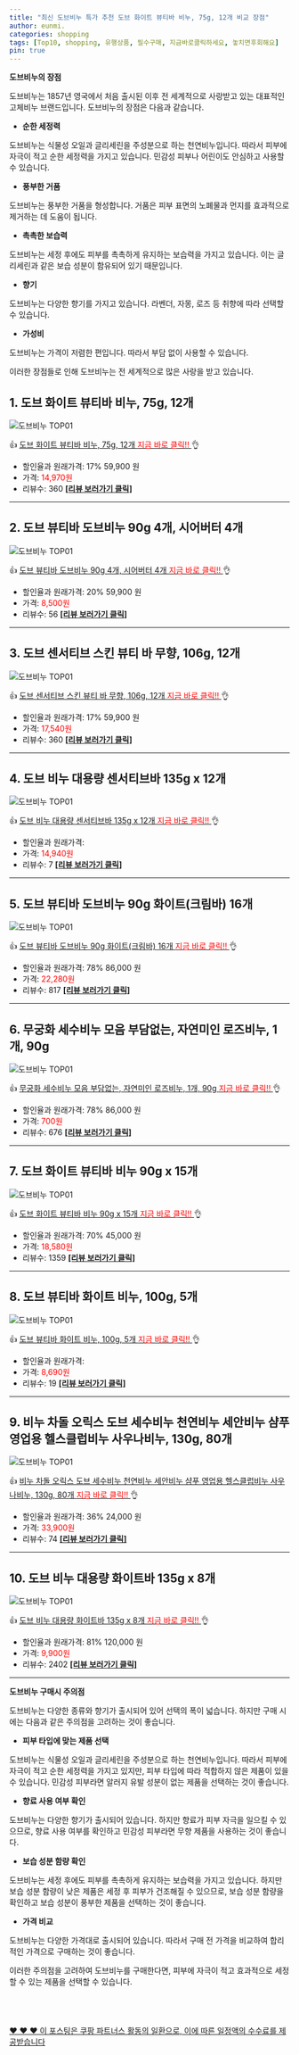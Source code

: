 ```yaml
---
title: "최신 도브비누 특가 추천 도브 화이트 뷰티바 비누, 75g, 12개 비교 장점"
author: eunmi.
categories: shopping
tags: [Top10, shopping, 유행상품, 필수구매, 지금바로클릭하세요, 놓치면후회해요]
pin: true
---
```

**도브비누의 장점**

도브비누는 1857년 영국에서 처음 출시된 이후 전 세계적으로 사랑받고 있는 대표적인 고체비누 브랜드입니다. 도브비누의 장점은 다음과 같습니다.

* **순한 세정력**

도브비누는 식물성 오일과 글리세린을 주성분으로 하는 천연비누입니다. 따라서 피부에 자극이 적고 순한 세정력을 가지고 있습니다. 민감성 피부나 어린이도 안심하고 사용할 수 있습니다.

* **풍부한 거품**

도브비누는 풍부한 거품을 형성합니다. 거품은 피부 표면의 노폐물과 먼지를 효과적으로 제거하는 데 도움이 됩니다.

* **촉촉한 보습력**

도브비누는 세정 후에도 피부를 촉촉하게 유지하는 보습력을 가지고 있습니다. 이는 글리세린과 같은 보습 성분이 함유되어 있기 때문입니다.

* **향기**

도브비누는 다양한 향기를 가지고 있습니다. 라벤더, 자몽, 로즈 등 취향에 따라 선택할 수 있습니다.

* **가성비**

도브비누는 가격이 저렴한 편입니다. 따라서 부담 없이 사용할 수 있습니다.

이러한 장점들로 인해 도브비누는 전 세계적으로 많은 사랑을 받고 있습니다.

   

## 1. 도브 화이트 뷰티바 비누, 75g, 12개

![도브비누 TOP01](https://thumbnail9.coupangcdn.com/thumbnails/remote/230x230ex/image/retail/images/1150677845138995-b5499c9a-76d6-42a5-aae2-de3511d5baa1.jpg)


👍 [도브 화이트 뷰티바 비누, 75g, 12개 <font color=red> 지금 바로 클릭!! </font> ](https://link.coupang.com/re/AFFSDP?lptag=AF3617701&subid=GithubCoopas&pageKey=17788920&traceid=V0-153&itemId=13640922180&vendorItemId=80893616862) 👌 


- 할인율과 원래가격: 17%  59,900   원
- 가격: <span style='color:red'>14,970원</span>
- 리뷰수: 360  [**[리뷰 보러가기 클릭]**](https://link.coupang.com/re/AFFSDP?lptag=AF3617701&subid=GithubCoopas&pageKey=17788920&traceid=V0-153&itemId=13640922180&vendorItemId=80893616862)

---


   

## 2. 도브 뷰티바 도브비누 90g 4개, 시어버터 4개

![도브비누 TOP01](https://thumbnail10.coupangcdn.com/thumbnails/remote/230x230ex/image/vendor_inventory/4759/b8a4e3331723e00a3351c4081cf33359d724fc03093832ede5826df4eb5e.jpg)


👍 [도브 뷰티바 도브비누 90g 4개, 시어버터 4개 <font color=red> 지금 바로 클릭!! </font> ](https://link.coupang.com/re/AFFSDP?lptag=AF3617701&subid=GithubCoopas&pageKey=7678861849&traceid=V0-153&itemId=20505141026&vendorItemId=84629111630) 👌 


- 할인율과 원래가격: 20%  59,900   원
- 가격: <span style='color:red'>8,500원</span>
- 리뷰수: 56  [**[리뷰 보러가기 클릭]**](https://link.coupang.com/re/AFFSDP?lptag=AF3617701&subid=GithubCoopas&pageKey=7678861849&traceid=V0-153&itemId=20505141026&vendorItemId=84629111630)

---


   

## 3. 도브 센서티브 스킨 뷰티 바 무향, 106g, 12개

![도브비누 TOP01](https://thumbnail8.coupangcdn.com/thumbnails/remote/230x230ex/image/vendor_inventory/ccdc/093305ffe67943e4cdd036fef5966c448e5e87fc83dd847ae0165c5dca40.jpg)


👍 [도브 센서티브 스킨 뷰티 바 무향, 106g, 12개 <font color=red> 지금 바로 클릭!! </font> ](https://link.coupang.com/re/AFFSDP?lptag=AF3617701&subid=GithubCoopas&pageKey=7258386416&traceid=V0-153&itemId=12418893080&vendorItemId=86981842143) 👌 


- 할인율과 원래가격: 17%  59,900   원
- 가격: <span style='color:red'>17,540원</span>
- 리뷰수: 360  [**[리뷰 보러가기 클릭]**](https://link.coupang.com/re/AFFSDP?lptag=AF3617701&subid=GithubCoopas&pageKey=7258386416&traceid=V0-153&itemId=12418893080&vendorItemId=86981842143)

---


   

## 4. 도브 비누 대용량 센서티브바 135g x 12개

![도브비누 TOP01](https://thumbnail10.coupangcdn.com/thumbnails/remote/230x230ex/image/vendor_inventory/a5a2/7c04c4f6831ef102c0cb172967fd7b7f9bbe1464ea9a948924b97c47cba0.jpg)


👍 [도브 비누 대용량 센서티브바 135g x 12개 <font color=red> 지금 바로 클릭!! </font> ](https://link.coupang.com/re/AFFSDP?lptag=AF3617701&subid=GithubCoopas&pageKey=7507187913&traceid=V0-153&itemId=19663651774&vendorItemId=86482225016) 👌 


- 할인율과 원래가격: 
- 가격: <span style='color:red'>14,940원</span>
- 리뷰수: 7  [**[리뷰 보러가기 클릭]**](https://link.coupang.com/re/AFFSDP?lptag=AF3617701&subid=GithubCoopas&pageKey=7507187913&traceid=V0-153&itemId=19663651774&vendorItemId=86482225016)

---


   

## 5. 도브 뷰티바 도브비누 90g 화이트(크림바) 16개

![도브비누 TOP01](https://thumbnail10.coupangcdn.com/thumbnails/remote/230x230ex/image/vendor_inventory/0b35/48cb0847342585403b5a352622bc75fb0229b7c44a251939457cfc3c7ca2.jpg)


👍 [도브 뷰티바 도브비누 90g 화이트(크림바) 16개 <font color=red> 지금 바로 클릭!! </font> ](https://link.coupang.com/re/AFFSDP?lptag=AF3617701&subid=GithubCoopas&pageKey=7510619132&traceid=V0-153&itemId=19678690387&vendorItemId=86784115178) 👌 


- 할인율과 원래가격: 78%  86,000   원
- 가격: <span style='color:red'>22,280원</span>
- 리뷰수: 817  [**[리뷰 보러가기 클릭]**](https://link.coupang.com/re/AFFSDP?lptag=AF3617701&subid=GithubCoopas&pageKey=7510619132&traceid=V0-153&itemId=19678690387&vendorItemId=86784115178)

---


   

## 6. 무궁화 세수비누 모음 부담없는, 자연미인 로즈비누, 1개, 90g

![도브비누 TOP01](https://thumbnail6.coupangcdn.com/thumbnails/remote/230x230ex/image/vendor_inventory/b3b6/35e1cf135cf64b74c7bf6a9421abd6be10605fa81ba21433629f729c1d3e.jpg)


👍 [무궁화 세수비누 모음 부담없는, 자연미인 로즈비누, 1개, 90g <font color=red> 지금 바로 클릭!! </font> ](https://link.coupang.com/re/AFFSDP?lptag=AF3617701&subid=GithubCoopas&pageKey=7697986494&traceid=V0-153&itemId=20602899529&vendorItemId=87677539097) 👌 


- 할인율과 원래가격: 78%  86,000   원
- 가격: <span style='color:red'>700원</span>
- 리뷰수: 676  [**[리뷰 보러가기 클릭]**](https://link.coupang.com/re/AFFSDP?lptag=AF3617701&subid=GithubCoopas&pageKey=7697986494&traceid=V0-153&itemId=20602899529&vendorItemId=87677539097)

---


   

## 7. 도브 화이트 뷰티바 비누 90g x 15개

![도브비누 TOP01](https://thumbnail6.coupangcdn.com/thumbnails/remote/230x230ex/image/vendor_inventory/f872/f7f6f1e5a58582db108a98a03ec394755fa4a4173a8aba00e9a93691804f.jpg)


👍 [도브 화이트 뷰티바 비누 90g x 15개 <font color=red> 지금 바로 클릭!! </font> ](https://link.coupang.com/re/AFFSDP?lptag=AF3617701&subid=GithubCoopas&pageKey=17788920&traceid=V0-153&itemId=18317110414&vendorItemId=86574730472) 👌 


- 할인율과 원래가격: 70%  45,000   원
- 가격: <span style='color:red'>18,580원</span>
- 리뷰수: 1359  [**[리뷰 보러가기 클릭]**](https://link.coupang.com/re/AFFSDP?lptag=AF3617701&subid=GithubCoopas&pageKey=17788920&traceid=V0-153&itemId=18317110414&vendorItemId=86574730472)

---


   

## 8. 도브 뷰티바 화이트 비누, 100g, 5개

![도브비누 TOP01](https://thumbnail8.coupangcdn.com/thumbnails/remote/230x230ex/image/vendor_inventory/1ab9/0416c51a3ea08eefb7b55987f158a7b345d2035b759b365b4fa0fc24073d.jpg)


👍 [도브 뷰티바 화이트 비누, 100g, 5개 <font color=red> 지금 바로 클릭!! </font> ](https://link.coupang.com/re/AFFSDP?lptag=AF3617701&subid=GithubCoopas&pageKey=17788920&traceid=V0-153&itemId=17984949&vendorItemId=85657274970) 👌 


- 할인율과 원래가격: 
- 가격: <span style='color:red'>8,690원</span>
- 리뷰수: 19  [**[리뷰 보러가기 클릭]**](https://link.coupang.com/re/AFFSDP?lptag=AF3617701&subid=GithubCoopas&pageKey=17788920&traceid=V0-153&itemId=17984949&vendorItemId=85657274970)

---


   

## 9. 비누 차돌 오릭스 도브 세수비누 천연비누 세안비누 샴푸 영업용 헬스클럽비누 사우나비누, 130g, 80개

![도브비누 TOP01](https://thumbnail7.coupangcdn.com/thumbnails/remote/230x230ex/image/vendor_inventory/c629/834c770fc2e3357048204aa3303595438b83d98d4bbb3da5859f8a364470.jpg)


👍 [비누 차돌 오릭스 도브 세수비누 천연비누 세안비누 샴푸 영업용 헬스클럽비누 사우나비누, 130g, 80개 <font color=red> 지금 바로 클릭!! </font> ](https://link.coupang.com/re/AFFSDP?lptag=AF3617701&subid=GithubCoopas&pageKey=5314308289&traceid=V0-153&itemId=19939510250&vendorItemId=87038863567) 👌 


- 할인율과 원래가격: 36%  24,000   원
- 가격: <span style='color:red'>33,900원</span>
- 리뷰수: 74  [**[리뷰 보러가기 클릭]**](https://link.coupang.com/re/AFFSDP?lptag=AF3617701&subid=GithubCoopas&pageKey=5314308289&traceid=V0-153&itemId=19939510250&vendorItemId=87038863567)

---


   

## 10. 도브 비누 대용량 화이트바 135g x 8개

![도브비누 TOP01](https://thumbnail6.coupangcdn.com/thumbnails/remote/230x230ex/image/vendor_inventory/7f9b/4c97a042caa3c2c74a994bc9fd2ec2421e01c2f88ffcabc09d6bf4f14ebd.jpg)


👍 [도브 비누 대용량 화이트바 135g x 8개 <font color=red> 지금 바로 클릭!! </font> ](https://link.coupang.com/re/AFFSDP?lptag=AF3617701&subid=GithubCoopas&pageKey=17788920&traceid=V0-153&itemId=14434508276&vendorItemId=86775465988) 👌 


- 할인율과 원래가격: 81%  120,000   원
- 가격: <span style='color:red'>9,900원</span>
- 리뷰수: 2402  [**[리뷰 보러가기 클릭]**](https://link.coupang.com/re/AFFSDP?lptag=AF3617701&subid=GithubCoopas&pageKey=17788920&traceid=V0-153&itemId=14434508276&vendorItemId=86775465988)

---
**도브비누 구매시 주의점**

도브비누는 다양한 종류와 향기가 출시되어 있어 선택의 폭이 넓습니다. 하지만 구매 시에는 다음과 같은 주의점을 고려하는 것이 좋습니다.

* **피부 타입에 맞는 제품 선택**

도브비누는 식물성 오일과 글리세린을 주성분으로 하는 천연비누입니다. 따라서 피부에 자극이 적고 순한 세정력을 가지고 있지만, 피부 타입에 따라 적합하지 않은 제품이 있을 수 있습니다. 민감성 피부라면 알러지 유발 성분이 없는 제품을 선택하는 것이 좋습니다.

* **향료 사용 여부 확인**

도브비누는 다양한 향기가 출시되어 있습니다. 하지만 향료가 피부 자극을 일으킬 수 있으므로, 향료 사용 여부를 확인하고 민감성 피부라면 무향 제품을 사용하는 것이 좋습니다.

* **보습 성분 함량 확인**

도브비누는 세정 후에도 피부를 촉촉하게 유지하는 보습력을 가지고 있습니다. 하지만 보습 성분 함량이 낮은 제품은 세정 후 피부가 건조해질 수 있으므로, 보습 성분 함량을 확인하고 보습 성분이 풍부한 제품을 선택하는 것이 좋습니다.

* **가격 비교**

도브비누는 다양한 가격대로 출시되어 있습니다. 따라서 구매 전 가격을 비교하여 합리적인 가격으로 구매하는 것이 좋습니다.

이러한 주의점을 고려하여 도브비누를 구매한다면, 피부에 자극이 적고 효과적으로 세정할 수 있는 제품을 선택할 수 있습니다.<br><br><br><br><br> [ ❤ ❤ ❤ 이 포스팅은 쿠팡 파트너스 활동의 일환으로, 이에 따른 일정액의 수수료를 제공받습니다](https://link.coupang.com/a/bcEFyh)